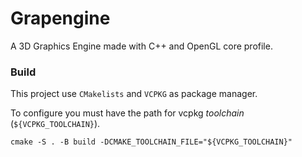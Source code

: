 # Grapengine
A 3D Graphics Engine made with C++ and OpenGL core profile.

### Build

This project use `CMakelists` and `VCPKG` as package manager.

To configure you must have the path for vcpkg _toolchain_ (`${VCPKG_TOOLCHAIN}`).

```shell
cmake -S . -B build -DCMAKE_TOOLCHAIN_FILE="${VCPKG_TOOLCHAIN}"
```